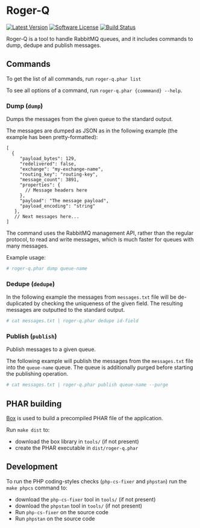 # Roger-Q

[![Latest Version](https://img.shields.io/github/release/liip/roger-q.svg?style=flat-square)](https://github.com/liip/roger-q/releases)
[![Software License](https://img.shields.io/badge/license-MIT-brightgreen.svg?style=flat-square)](LICENSE)
[![Build Status](https://img.shields.io/travis/liip/roger-q/master.svg?style=flat-square)](https://travis-ci.org/liip/roger-q)

Roger-Q is a tool to handle RabbitMQ queues, and it includes commands to dump, dedupe and publish messages.

## Commands

To get the list of all commands, run `roger-q.phar list`

To see all options of a command, run `roger-q.phar {commmand} --help`.

### Dump (`dump`)

Dumps the messages from the given queue to the standard output.

The messages are dumped as JSON as in the following example (the example has been pretty-formatted):
```json5
[
  {
     "payload_bytes": 129,
     "redelivered": false,
     "exchange": "my-exchange-name",
     "routing_key": "routing-key",
     "message_count": 3891,
     "properties": {
       // Message headers here
     },
     "payload": "The message payload",
     "payload_encoding": "string"
   },
   // Next messages here...
]
```

The command uses the RabbitMQ management API, rather than the regular protocol, to read and write messages, which is much
faster for queues with many messages.

Example usage:

```bash
# roger-q.phar dump queue-name
```

### Dedupe (`dedupe`)

In the following example the messages from `messages.txt` file will be de-duplicated by checking the uniqueness of the
given field.
The resulting messages are outputted to the standard output.

```bash
# cat messages.txt | roger-q.phar dedupe id-field
```

### Publish (`publish`)

Publish messages to a given queue.

The following example will publish the messages from the `messages.txt` file into the `queue-name` queue.
The queue is additionally purged before starting the publishing operation.

```bash
# cat messages.txt | roger-q.phar publish queue-name --purge
```

## PHAR building

[Box](https://github.com/humbug/box) is used to build a precompiled PHAR file of the application.

Run `make dist` to:

-   download the box library in `tools/` (if not present)
-   create the PHAR executable in `dist/roger-q.phar`

## Development

To run the PHP coding-styles checks (`php-cs-fixer` and `phpstan`) run the `make phpcs` command to:

-   download the `php-cs-fixer` tool in `tools/` (if not present)
-   download the `phpstan` tool in `tools/` (if not present)
-   Run `php-cs-fixer` on the source code
-   Run `phpstan` on the source code
